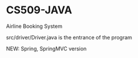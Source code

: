 # CS509-JAVA
Airline Booking System

src/driver/Driver.java is the entrance of the program

NEW:
Spring, SpringMVC version
